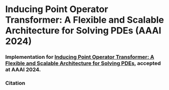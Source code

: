 # Inducing Point Operator Transformer: A Flexible and Scalable Architecture for Solving PDEs (AAAI 2024)

### Implementation for [Inducing Point Operator Transformer: A Flexible and Scalable Architecture for Solving PDEs](https://), accepted at AAAI 2024. 

### Citation
```hi
